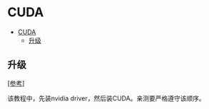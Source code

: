 # CUDA

- [CUDA](#cuda)
  - [升级](#升级)

## 升级

[[参考]](https://blog.csdn.net/BigData_Mining/article/details/99670642)

该教程中，先装nvidia driver，然后装CUDA。亲测要严格遵守该顺序。

